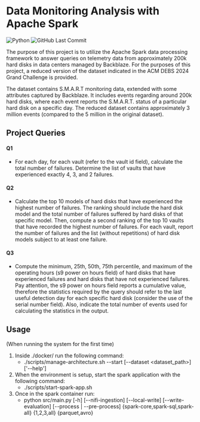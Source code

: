 # Data Monitoring Analysis with Apache Spark

![Python](https://img.shields.io/badge/Python-v3.11-blue.svg?logo=python&longCache=true&logoColor=white&colorB=5e81ac&style=flat-square&colorA=4c566a)
![GitHub Last Commit](https://img.shields.io/github/last-commit/google/skia.svg?style=flat-square&colorA=4c566a&colorB=a3be8c&logo=GitHub)

The purpose of this project is to utilize the Apache Spark data processing framework to answer queries on telemetry data from approximately 200k hard disks in data centers managed by Backblaze. For the purposes of this project, a reduced version of the dataset indicated in the ACM DEBS 2024 Grand Challenge is provided.

The dataset contains S.M.A.R.T monitoring data, extended with some attributes captured by Backblaze. It includes events regarding around 200k hard disks, where each event reports the S.M.A.R.T. status of a particular hard disk on a specific day. The reduced dataset contains approximately 3 million events (compared to the 5 million in the original dataset).

## Project Queries

#### Q1
- For each day, for each vault (refer to the vault id field), calculate the total number of failures. Determine the list of vaults that have experienced exactly 4, 3, and 2 failures.

#### Q2
- Calculate the top 10 models of hard disks that have experienced the highest number of failures. The ranking should include the hard disk model and the total number of failures suffered by hard disks of that specific model. Then, compute a second ranking of the top 10 vaults that have recorded the highest number of failures. For each vault, report the number of failures and the list (without repetitions) of hard disk models subject to at least one failure.

#### Q3
- Compute the minimum, 25th, 50th, 75th percentile, and maximum of the operating hours (s9 power on hours field) of hard disks that have experienced failures and hard disks that have not experienced failures. Pay attention, the s9 power on hours field reports a cumulative value, therefore the statistics required by the query should refer to the last useful detection day for each specific hard disk (consider the use of the serial number field). Also, indicate the total number of events used for calculating the statistics in the output.


## Usage
(When running the system for the first time)

1. Inside ./docker/ run the following command:
   - ./scripts/manage-architecture.sh --start [--dataset <dataset_path>] ['--help']
3. When the environment is setup, start the spark application with the following command:
   - ./scripts/start-spark-app.sh 
5. Once in the spark container run:
   - python src/main.py [-h] [--nifi-ingestion] [--local-write] [--write-evaluation] [--process | --pre-process] {spark-core,spark-sql,spark-all} {1,2,3,all} {parquet,avro}


